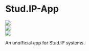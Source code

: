 # Stud.IP-App
![](https://img.shields.io/github/license/tareksander/Stud.IP-App)  
![](https://img.shields.io/f-droid/v/org.studip.unofficial_app.svg)  
![](https://img.shields.io/github/v/release/tareksander/Stud.IP-App?include_prereleases)

An unofficial app for Stud.IP systems.
